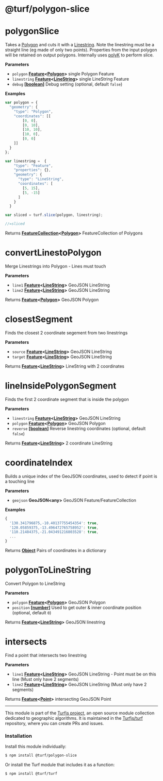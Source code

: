 # @turf/polygon-slice

# polygonSlice

Takes a [Polygon](http://geojson.org/geojson-spec.html#polygon) and cuts it with a [Linestring](Linestring). Note the linestring must be a straight line (eg made of only two points).
Properties from the input polygon will be retained on output polygons. Internally uses [polyK](http://polyk.ivank.net/) to perform slice.

**Parameters**

-   `polygon` **[Feature](http://geojson.org/geojson-spec.html#feature-objects)&lt;[Polygon](http://geojson.org/geojson-spec.html#polygon)>** single Polygon Feature
-   `linestring` **[Feature](http://geojson.org/geojson-spec.html#feature-objects)&lt;[LineString](http://geojson.org/geojson-spec.html#linestring)>** single LineString Feature
-   `debug` **\[[boolean](https://developer.mozilla.org/en-US/docs/Web/JavaScript/Reference/Global_Objects/Boolean)]** Debug setting (optional, default `false`)

**Examples**

```javascript
var polygon = {
  "geometry": {
    "type": "Polygon",
    "coordinates": [[
        [0, 0],
        [0, 10],
        [10, 10],
        [10, 0],
        [0, 0]
    ]]
  }
};

var linestring =  {
    "type": "Feature",
    "properties": {},
    "geometry": {
      "type": "LineString",
      "coordinates": [
        [5, 15],
        [5, -15]
      ]
    }
  }

var sliced = turf.slice(polygon, linestring);

//=sliced
```

Returns **[FeatureCollection](http://geojson.org/geojson-spec.html#feature-collection-objects)&lt;[Polygon](http://geojson.org/geojson-spec.html#polygon)>** FeatureCollection of Polygons

# convertLinestoPolygon

Merge Linestrings into Polygon - Lines must touch

**Parameters**

-   `line1` **[Feature](http://geojson.org/geojson-spec.html#feature-objects)&lt;[LineString](http://geojson.org/geojson-spec.html#linestring)>** GeoJSON LineString
-   `line2` **[Feature](http://geojson.org/geojson-spec.html#feature-objects)&lt;[LineString](http://geojson.org/geojson-spec.html#linestring)>** GeoJSON LineString

Returns **[Feature](http://geojson.org/geojson-spec.html#feature-objects)&lt;[Polygon](http://geojson.org/geojson-spec.html#polygon)>** GeoJSON Polygon

# closestSegment

Finds the closest 2 coordinate segement from two linestrings

**Parameters**

-   `source` **[Feature](http://geojson.org/geojson-spec.html#feature-objects)&lt;[LineString](http://geojson.org/geojson-spec.html#linestring)>** GeoJSON LineString
-   `target` **[Feature](http://geojson.org/geojson-spec.html#feature-objects)&lt;[LineString](http://geojson.org/geojson-spec.html#linestring)>** GeoJSON LineString

Returns **[Feature](http://geojson.org/geojson-spec.html#feature-objects)&lt;[LineString](http://geojson.org/geojson-spec.html#linestring)>** LineString with 2 coordinates

# lineInsidePolygonSegment

Finds the first 2 coordinate segment that is inside the polygon

**Parameters**

-   `linestring` **[Feature](http://geojson.org/geojson-spec.html#feature-objects)&lt;[LineString](http://geojson.org/geojson-spec.html#linestring)>** GeoJSON LineString
-   `polygon` **[Feature](http://geojson.org/geojson-spec.html#feature-objects)&lt;[Polygon](http://geojson.org/geojson-spec.html#polygon)>** GeoJSON Polygon
-   `reverse` **\[[boolean](https://developer.mozilla.org/en-US/docs/Web/JavaScript/Reference/Global_Objects/Boolean)]** Reverse linestring coordinates (optional, default `false`)

Returns **[Feature](http://geojson.org/geojson-spec.html#feature-objects)&lt;[LineString](http://geojson.org/geojson-spec.html#linestring)>** 2 coordinate LineString

# coordinateIndex

Builds a unique index of the GeoJSON coordinates, used to detect if point is a touching line

**Parameters**

-   `geojson` **GeoJSON&lt;any>** GeoJSON Feature/FeatureCollection

**Examples**

```javascript
{
  '130.341796875,-10.40137755454354': true,
  '120.05859375,-13.496472765758952': true,
  '110.21484375,-21.043491216803528': true,
  ...
}
```

Returns **[Object](https://developer.mozilla.org/en-US/docs/Web/JavaScript/Reference/Global_Objects/Object)** Pairs of coordinates in a dictionary

# polygonToLineString

Convert Polygon to LineString

**Parameters**

-   `polygon` **[Feature](http://geojson.org/geojson-spec.html#feature-objects)&lt;[Polygon](http://geojson.org/geojson-spec.html#polygon)>** GeoJSON Polygon
-   `position` **\[[number](https://developer.mozilla.org/en-US/docs/Web/JavaScript/Reference/Global_Objects/Number)]** Used to get outer & inner coordinate position (optional, default `0`)

Returns **[Feature](http://geojson.org/geojson-spec.html#feature-objects)&lt;[LineString](http://geojson.org/geojson-spec.html#linestring)>** GeoJSON linestring

# intersects

Find a point that intersects two linestring

**Parameters**

-   `line1` **[Feature](http://geojson.org/geojson-spec.html#feature-objects)&lt;[LineString](http://geojson.org/geojson-spec.html#linestring)>** GeoJSON LineString - Point must be on this line (Must only have 2 segments)
-   `line2` **[Feature](http://geojson.org/geojson-spec.html#feature-objects)&lt;[LineString](http://geojson.org/geojson-spec.html#linestring)>** GeoJSON LineString (Must only have 2 segments)

Returns **[Feature](http://geojson.org/geojson-spec.html#feature-objects)&lt;[Point](http://geojson.org/geojson-spec.html#point)>** intersecting GeoJSON Point

<!-- This file is automatically generated. Please don't edit it directly:
if you find an error, edit the source file (likely index.js), and re-run
./scripts/generate-readmes in the turf project. -->

---

This module is part of the [Turfjs project](http://turfjs.org/), an open source
module collection dedicated to geographic algorithms. It is maintained in the
[Turfjs/turf](https://github.com/Turfjs/turf) repository, where you can create
PRs and issues.

### Installation

Install this module individually:

```sh
$ npm install @turf/polygon-slice
```

Or install the Turf module that includes it as a function:

```sh
$ npm install @turf/turf
```
